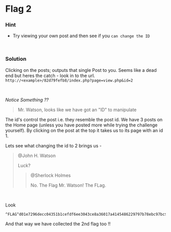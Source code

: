 
# __Flag 2__ 

### Hint 
  - Try viewing your own post and then see if you  ```can change the ID```

<p>&nbsp;</p>

### Solution

Clicking on the posts; outputs that single Post to you. Seems like a dead end but heres the catch - 
look in to the url. ```http://<example>/82d79fefb8/index.php?page=view.php&id=2 ```  

<p>&nbsp;</p>

_Notice Something ??_
>
>Mr. Watson, looks like we have got an "ID" to manipulate
>

The id's control the post i.e. they resemble the post id. We have 3 posts on the Home page (unless you have posted more while trying the challenge yourself). By clicking on the post at the top it takes us to its page with an id 1.

Lets see what changing the id to 2 brings us -
>
>@John H. Watson
>
> Luck? 
>>@Sherlock Holmes
>>
>> No. The Flag Mr. Watson! The FLag.

<p>&nbsp;</p>
Look 

``` 
^FLAG^d01e7296decc04351b1cefdf6ee3043ce8a36017a4145486229797b78ebc97bc$FLAG$ 
```

And that way we have collected the 2nd flag too !!
